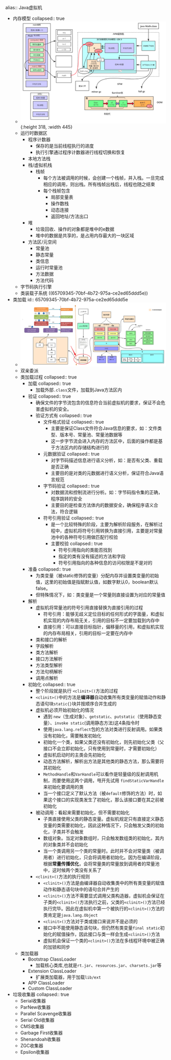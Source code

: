 alias:: Java虚拟机

- 内存模型
  collapsed:: true
	- ![JVM内存模型](../assets/image_1701787772981_0.png){:height 318, :width 445}
	- 运行时数据区
		- 程序计数器
			- 保存的是当前线程执行的进度
			- 执行引擎通过程序计数器进行线程切换和恢复
		- 本地方法栈
		- 栈/虚拟机栈
			- 栈帧
				- 每个方法被调用的时候，会创建一个栈帧，并入栈。一旦完成相应的调用，则出栈。所有栈帧出栈后，线程也随之结束
				- 每个栈帧包含
					- 局部变量表
					- 操作数栈
					- 动态连接
					- 返回地址/方法出口
		- 堆
			- 垃圾回收、操作的对象都是堆中的e数据
			- 堆中的数据是共享的，是占用内存最大的一块区域
		- 方法区/元空间
			- 常量池
			- 静态常量
			- 类信息
			- 运行时常量池
			- 方法数据
			- 方法代码
	- 字节码执行引擎
	- 类装载子系统 ((65709345-70bf-4b72-975a-ce2ed65ddd5e))
- 类加载
  id:: 65709345-70bf-4b72-975a-ce2ed65ddd5e
	- ![类加载流程](../assets/image_1701877523243_0.png)
	- 双亲委派
	- 类加载过程
	  collapsed:: true
		- 加载
		  collapsed:: true
			- 加载外部`.class`文件，加载到Java方法区内
		- 验证
		  collapsed:: true
			- 确保文件的字节流包含的信息符合当前虚拟机的要求，保证不会危害虚拟机的安全。
			- 验证方式有
			  collapsed:: true
				- 文件格式验证
				  collapsed:: true
					- 主要是保证Class文件符合Java信息的要求，如：文件类型、版本号、常量池、常量池数据等
					- 这一步字节流会进入内存的方法区中，后面的操作都是基于方法区内的存储结构进行的
				- 元数据验证
				  collapsed:: true
					- 对字节码描述信息进行语义分析，如：是否有父类、重载是否正确
					- 主要目的是对类的元数据进行语义分析，保证符合Java语言规范
				- 字节码验证
				  collapsed:: true
					- 对数据流和控制流进行分析。如：字节码指令集的正确，程序跳转的安全
					- 主要目的是检查方法体内的数据安全，确保程序语义合法，符合逻辑
				- 符号引用验证
				  collapsed:: true
					- 是一个比较特殊的阶段，主要为解析阶段服务，在解析过程中，虚拟机将符号引用转换为直接引用，主要是对常量池中的各种符号引用做匹配行校验
					- 主要校验
					  collapsed:: true
						- 符号引用指向的类能否找到
						- 指定的类有没有描述的方法和字段
						- 符号引用指向的各种信息的访问权限是不是对的
		- 准备
		  collapsed:: true
			- 为类变量（被static修饰的变量）分配内存并设置类变量的初始值，这里的初始值是指赋默认值，如数字默认0，boolean默认false。
			- 但特殊情况下，如：类变量是一个常量则直接设置为对应的常量值
		- 解析
			- 虚拟机将常量池的符号引用直接替换为直接引用的过程
				- 符号引用：能够无歧义定位目标的任何形式的字面量，和虚拟机实现的内存布局无关，引用的目标不一定要加载到内存中
				- 直接引用：可以直接目标指针，偏移量的引用，和虚拟机实现的内存布局相关，引用的目标一定要在内存中
			- 类和接口的解析
			- 字段解析
			- 类方法解析
			- 接口方法解析
			- 方法类型解析
			- 方法句柄解析
			- 调用点解析
		- 初始化
		  collapsed:: true
			- 整个阶段就是执行 `<clinit>()`方法的过程
			- `<clinit>()`中的方法是**编译器**自动收集所有类变量的赋值动作和静态语句块`static{}`块并按顺序合并生成的
			- 虚拟机必须开始初始化的情况
				- 遇到 `new`（生成对象）、`getstatic`、`putstatic`（使用静态变量）、`invoke static`(调用静态方法)这4条指令时
				- 使用`java.lang.reflect`包的方法对类进行反射调用。如果类没有初始化，需要触发初始化
				- 初始化一个类，如果父类还没有初始化，则先初始化父类（父接口不会立即初始化，只有使用到常量时，才需要初始化）
				- 虚拟机启动时的主类会先初始化
				- 动态方法解析，解析出方法是其他类的静态方法，那么需要将其初始化
				- `MethodHandle`和`VarHandle`可以看作是轻量级的反射调用机制，而要使用这两个调用，甩开先试用 `findStaticVarHandle`来初始化要调用的类
				- 当一个接口定义了默认方法（被`default`修饰的方法）时，如果这个接口的实现类发生了初始化，那么该接口要在其之前被初始化
			- 被动调用：看起来需要初始化，但不需要初始化
				- 子类直接使用父类的静态变量。虚拟机规定只有直接定义静态变量的类需要初始化，因此这种情况下，只会触发父类的初始化，子类并不会触发
				- 数组对象。当定对象数组时，只会触发数组类的初始化，其内的对象类并不会初始化
				- 当一个类调用另一个类的常量时。此时并不会对常量类（被调用者）进行初始化，只会将调用者初始化。因为在编译阶段，根据**常量传播优化**，会将常量类的常量放到调用者的常量池中，这时候两个类没有关系了
			- `<clinit>()`方法的执行规则
				- `<clinit>()`方法是由编译器自动收集类中的所有类变量的赋值动作和静态语句块中的语句合并产生的
				- `<clinit>()`方法不需要显式调用父类构造器，虚拟机会保证在子类的`<clinit>()`方法执行之前，父类的`<clinit>()`方法已经执行完毕。因此在虚拟机中第一个被执行的`<clinit>()`方法的类肯定是`java.lang.Object`
				- `<clinit>()`方法对于类或接口来说并不是必须的
				- 接口中不能使用静态语句块，但仍然有类变量`final static`初始化的赋值操作，因此接口与类一样会生成`<clinit>()`方法
				- 虚拟机会保证一个类的`<clinit>()`方法在多线程环境中被正确的加锁和同步
	- 类加载器
		- Bootstrap ClassLoader
			- 加载核心类库,也就是`rt.jar`、`resources.jar`、`charsets.jar`等
		- Extension ClassLoader
			- 扩展类加载器，用于加载`lib/ext`
		- APP ClassLoader
		- Custom ClassLoader
- 垃圾收集器
  collapsed:: true
	- Serial收集器
	- ParNew收集器
	- Parallel Scavenge收集器
	- Serial Old收集器
	- CMS收集器
	- Garbage First收集器
	- Shenandoah收集器
	- ZGC收集器
	- Epsilon收集器